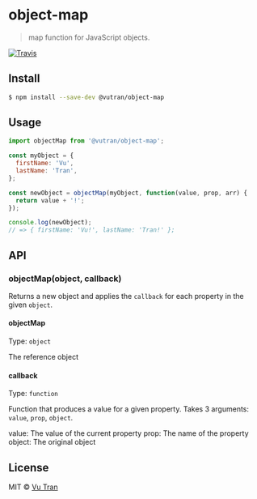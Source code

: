 # object-map

> map function for JavaScript objects.

[![Travis](https://img.shields.io/travis/vutran/object-map.svg?maxAge=2592000)]()

## Install

````bash
$ npm install --save-dev @vutran/object-map
````

## Usage

````js
import objectMap from '@vutran/object-map';

const myObject = {
  firstName: 'Vu',
  lastName: 'Tran',
};

const newObject = objectMap(myObject, function(value, prop, arr) {
  return value + '!';
});

console.log(newObject);
// => { firstName: 'Vu!', lastName: 'Tran!' };
````

## API

### objectMap(object, callback)

Returns a new object and applies the `callback` for each property in the given `object`.

#### objectMap

Type: `object`

The reference object

#### callback

Type: `function`

Function that produces a value for a given property. Takes 3 arguments: `value`, `prop`, `object`.

value: The value of the current property
prop: The name of the property
object: The original object

## License

MIT © [Vu Tran](https://github.com/vutran/)
